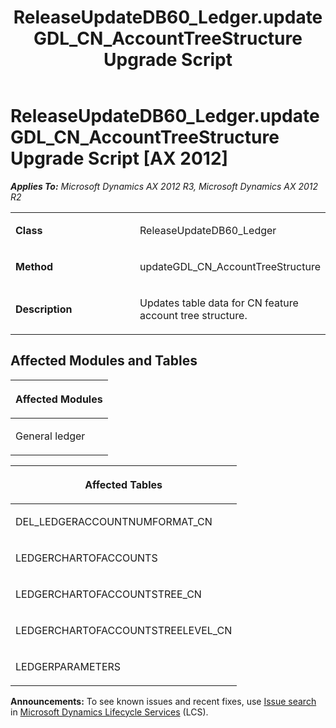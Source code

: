 ﻿---
title: ReleaseUpdateDB60_Ledger.updateGDL_CN_AccountTreeStructure Upgrade Script
TOCTitle: ReleaseUpdateDB60_Ledger.updateGDL_CN_AccountTreeStructure Upgrade Script
ms:assetid: ac32193a-30d5-e8f8-de47-3820c78001a4
ms:mtpsurl: https://msdn.microsoft.com/en-us/library/JJ686489(v=AX.60)
ms:contentKeyID: 49710444
ms.date: 05/18/2015
mtps_version: v=AX.60
---

# ReleaseUpdateDB60\_Ledger.updateGDL\_CN\_AccountTreeStructure Upgrade Script [AX 2012]


_**Applies To:** Microsoft Dynamics AX 2012 R3, Microsoft Dynamics AX 2012 R2_

<table>
<colgroup>
<col style="width: 50%" />
<col style="width: 50%" />
</colgroup>
<tbody>
<tr class="odd">
<td><p><strong>Class</strong></p></td>
<td><p>ReleaseUpdateDB60_Ledger</p></td>
</tr>
<tr class="even">
<td><p><strong>Method</strong></p></td>
<td><p>updateGDL_CN_AccountTreeStructure</p></td>
</tr>
<tr class="odd">
<td><p><strong>Description</strong></p></td>
<td><p>Updates table data for CN feature account tree structure.</p></td>
</tr>
</tbody>
</table>


## Affected Modules and Tables

<table>
<colgroup>
<col style="width: 100%" />
</colgroup>
<thead>
<tr class="header">
<th><p>Affected Modules</p></th>
</tr>
</thead>
<tbody>
<tr class="odd">
<td><p>General ledger</p></td>
</tr>
</tbody>
</table>


<table>
<colgroup>
<col style="width: 100%" />
</colgroup>
<thead>
<tr class="header">
<th><p>Affected Tables</p></th>
</tr>
</thead>
<tbody>
<tr class="odd">
<td><p>DEL_LEDGERACCOUNTNUMFORMAT_CN</p></td>
</tr>
<tr class="even">
<td><p>LEDGERCHARTOFACCOUNTS</p></td>
</tr>
<tr class="odd">
<td><p>LEDGERCHARTOFACCOUNTSTREE_CN</p></td>
</tr>
<tr class="even">
<td><p>LEDGERCHARTOFACCOUNTSTREELEVEL_CN</p></td>
</tr>
<tr class="odd">
<td><p>LEDGERPARAMETERS</p></td>
</tr>
</tbody>
</table>

  
**Announcements:** To see known issues and recent fixes, use [Issue search](http://go.microsoft.com/fwlink/?linkid=389258) in [Microsoft Dynamics Lifecycle Services](http://go.microsoft.com/fwlink/?linkid=306505) (LCS).

